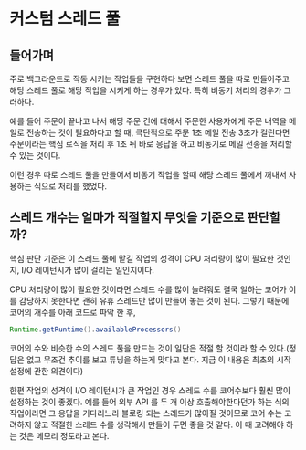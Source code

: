 # 커스텀 스레드 풀

## 들어가며

주로 백그라운드로 작동 시키는 작업들을 구현하다 보면 스레드 풀을 따로 만들어주고 해당 스레드 풀로 해당 작업을 시키게 하는 경우가 있다. 특히 비동기 처리의 경우가 그러하다.

예를 들어 주문이 끝나고 나서 해당 주문 건에 대해서 주문한 사용자에게 주문 내역을 메일로 전송하는 것이 필요하다고 할 때, 극단적으로 주문 1초 메일 전송 3초가 걸린다면 주문이라는 핵심 로직을 처리 후 1초 뒤 바로 응답을 하고 비동기로 메일 전송을 처리할 수 있는 것이다.

이런 경우 따로 스레드 풀을 만들어서 비동기 작업을 할때 해당 스레드 풀에서 꺼내서 사용하는 식으로 처리를 했었다.



## 스레드 개수는 얼마가 적절할지 무엇을 기준으로 판단할까?

핵심 판단 기준은 이 스레드 풀에 맡길 작업의 성격이 CPU 처리량이 많이 필요한 것인지, I/O 레이턴시가 많이 걸리는 일인지이다.

CPU 처리량이 많이 필요한 것이라면 스레드 수를 많이 늘려줘도 결국 일하는 코어가 이를 감당하지 못한다면 괜히 유휴 스레드만 많이 만들어 놓는 것이 된다. 그렇기 때문에 코어의 개수를 아래 코드로 파악 한 후,

```java
Runtime.getRuntime().availableProcessors()
```

코어의 수와 비슷한 수의 스레드 풀을 만드는 것이 일단은 적절 할 것이라 할 수 있다.(정답은 없고 무조건 추이를 보고 튜닝을 하는게 맞다고 본다. 지금 이 내용은 최초의 시작 설정에 관한 의견이다)



한편 작업의 성격이 I/O 레이턴시가 큰 작업인 경우 스레드 수를 코어수보다 훨씬 많이 설정하는 것이 좋겠다. 예를 들어 외부 API 를 두 개 이상 호출해야한다던가 하는 식의 작업이라면 그 응답을 기다리느라 블로킹 되는 스레드가 많아질 것이므로 코어 수는 고려하지 않고 적절한 스레드 수를 생각해서 만들어 두면 좋을 것 같다. 이 때 고려해야 하는 것은 메모리 정도라고 본다.
